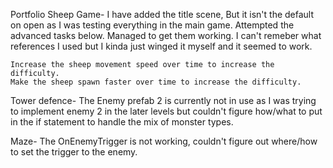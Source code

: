 Portfolio
Sheep Game-
I have added the title scene, But it isn't the default on open as I was testing everything in the main game.
Attempted the advanced tasks below. Managed to get them working. I can't remeber what references I used but I kinda just winged it myself and it seemed to work.

    Increase the sheep movement speed over time to increase the difficulty.
    Make the sheep spawn faster over time to increase the difficulty.

Tower defence-
The Enemy prefab 2 is currently not in use as I was trying to implement enemy 2 in the later levels but couldn't figure how/what to put in the if statement to handle the mix of monster types.

Maze-
The OnEnemyTrigger is not working, couldn't figure out where/how to set the trigger to the enemy.

